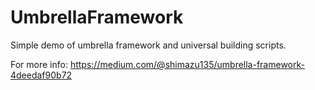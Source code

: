 # UmbrellaFramework
Simple demo of umbrella framework and universal building scripts.

For more info: https://medium.com/@shimazu135/umbrella-framework-4deedaf90b72
